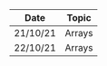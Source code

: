|  Date  |      Topic        |
|--------|-------------------|
|21/10/21| Arrays            |
|22/10/21| Arrays            |